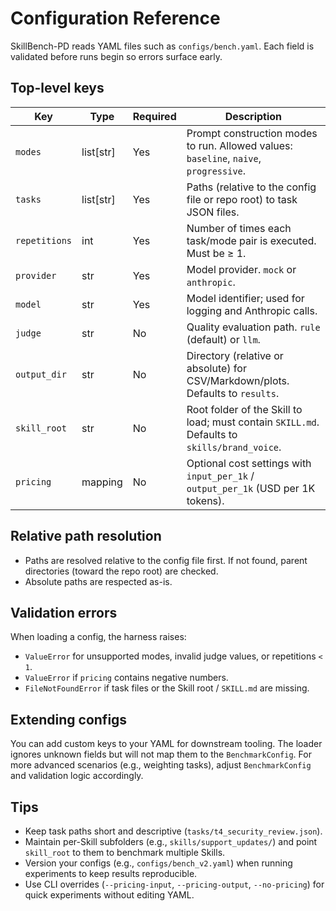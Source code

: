 # Configuration Reference

SkillBench-PD reads YAML files such as `configs/bench.yaml`. Each field is validated before runs begin so errors surface early.

## Top-level keys

| Key | Type | Required | Description |
|-----|------|----------|-------------|
| `modes` | list[str] | Yes | Prompt construction modes to run. Allowed values: `baseline`, `naive`, `progressive`. |
| `tasks` | list[str] | Yes | Paths (relative to the config file or repo root) to task JSON files. |
| `repetitions` | int | Yes | Number of times each task/mode pair is executed. Must be ≥ 1. |
| `provider` | str | Yes | Model provider. `mock` or `anthropic`. |
| `model` | str | Yes | Model identifier; used for logging and Anthropic calls. |
| `judge` | str | No | Quality evaluation path. `rule` (default) or `llm`. |
| `output_dir` | str | No | Directory (relative or absolute) for CSV/Markdown/plots. Defaults to `results`. |
| `skill_root` | str | No | Root folder of the Skill to load; must contain `SKILL.md`. Defaults to `skills/brand_voice`. |
| `pricing` | mapping | No | Optional cost settings with `input_per_1k` / `output_per_1k` (USD per 1K tokens). |

## Relative path resolution
- Paths are resolved relative to the config file first. If not found, parent directories (toward the repo root) are checked.
- Absolute paths are respected as-is.

## Validation errors
When loading a config, the harness raises:
- `ValueError` for unsupported modes, invalid judge values, or repetitions `< 1`.
- `ValueError` if `pricing` contains negative numbers.
- `FileNotFoundError` if task files or the Skill root / `SKILL.md` are missing.

## Extending configs
You can add custom keys to your YAML for downstream tooling. The loader ignores unknown fields but will not map them to the `BenchmarkConfig`. For more advanced scenarios (e.g., weighting tasks), adjust `BenchmarkConfig` and validation logic accordingly.

## Tips
- Keep task paths short and descriptive (`tasks/t4_security_review.json`).
- Maintain per-Skill subfolders (e.g., `skills/support_updates/`) and point `skill_root` to them to benchmark multiple Skills.
- Version your configs (e.g., `configs/bench_v2.yaml`) when running experiments to keep results reproducible.
- Use CLI overrides (`--pricing-input`, `--pricing-output`, `--no-pricing`) for quick experiments without editing YAML.
